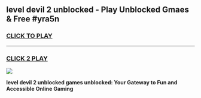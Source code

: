 
## level devil 2 unblocked - Play Unblocked Gmaes & Free #yra5n
<h3>
<a href="https://news.freeplayer.one?title=level_devil_2_unblocked&ref=03M">CLICK TO PLAY</a></h3>
<hr>

<h3>
<a href="https://news.freeplayer.one?title=level_devil_2_unblocked&ref=03M">CLICK 2 PLAY</a>
  
</h3>

<a href="https://news.freeplayer.one?title=level_devil_2_unblocked&ref=03M"><img src="https://clearcache.store/games.png"></a>


**level devil 2 unblocked games unblocked: Your Gateway to Fun and Accessible Online Gaming**
